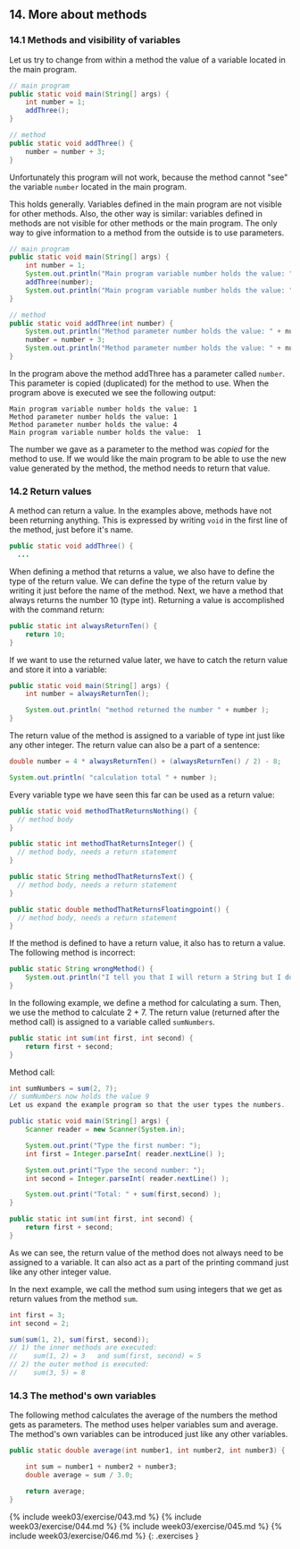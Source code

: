 ## 14. More about methods

### 14.1 Methods and visibility of variables
Let us try to change from within a method the value of a variable located in the main program.

```java
// main program
public static void main(String[] args) {
    int number = 1;
    addThree();
}

// method
public static void addThree() {
    number = number + 3;
}
```

Unfortunately this program will not work, because the method cannot "see" the variable `number` located in the main program.

This holds generally. Variables defined in the main program are not visible for other methods. Also, the other way is similar: variables defined in methods are not visible for other methods or the main program. The only way to give information to a method from the outside is to use parameters.

```java
// main program
public static void main(String[] args) {
    int number = 1;
    System.out.println("Main program variable number holds the value: " + number);
    addThree(number);
    System.out.println("Main program variable number holds the value: " + number);
}

// method
public static void addThree(int number) {
    System.out.println("Method parameter number holds the value: " + number);
    number = number + 3;
    System.out.println("Method parameter number holds the value: " + number);
}
```

In the program above the method addThree has a parameter called `number`. This parameter is copied (duplicated) for the method to use. When the program above is executed we see the following output:

```output
Main program variable number holds the value: 1
Method parameter number holds the value: 1
Method parameter number holds the value: 4
Main program variable number holds the value:  1
```

The number we gave as a parameter to the method was *copied* for the method to use. If we would like the main program to be able to use the new value generated by the method, the method needs to return that value.

### 14.2 Return values

A method can return a value. In the examples above, methods have not been returning anything. This is expressed by writing `void` in the first line of the method, just before it's name.

```java
public static void addThree() {
  ...
```

When defining a method that returns a value, we also have to define the type of the return value. We can define the type of the return value by writing it just before the name of the method. Next, we have a method that always returns the number 10 (type int). Returning a value is accomplished with the command return:

```java
public static int alwaysReturnTen() {
    return 10;
}
```

If we want to use the returned value later, we have to catch the return value and store it into a variable:

```java
public static void main(String[] args) {
    int number = alwaysReturnTen();

    System.out.println( "method returned the number " + number );
}
```

The return value of the method is assigned to a variable of type int just like any other integer. The return value can also be a part of a sentence:

```java
double number = 4 * alwaysReturnTen() + (alwaysReturnTen() / 2) - 8;

System.out.println( "calculation total " + number );
```

Every variable type we have seen this far can be used as a return value:

```java
public static void methodThatReturnsNothing() {
  // method body
}

public static int methodThatReturnsInteger() {
  // method body, needs a return statement
}

public static String methodThatReturnsText() {
  // method body, needs a return statement
}

public static double methodThatReturnsFloatingpoint() {
  // method body, needs a return statement
}
```

If the method is defined to have a return value, it also has to return a value. The following method is incorrect:

```java
public static String wrongMethod() {
    System.out.println("I tell you that I will return a String but I do not!");
}
```

In the following example, we define a method for calculating a sum. Then, we use the method to calculate 2 + 7. The return value (returned after the method call) is assigned to a variable called `sumNumbers`.

```java
public static int sum(int first, int second) {
    return first + second;
}
```

Method call:

```java
int sumNumbers = sum(2, 7);
// sumNumbers now holds the value 9
Let us expand the example program so that the user types the numbers.

public static void main(String[] args) {
    Scanner reader = new Scanner(System.in);

    System.out.print("Type the first number: ");
    int first = Integer.parseInt( reader.nextLine() );

    System.out.print("Type the second number: ");
    int second = Integer.parseInt( reader.nextLine() );

    System.out.print("Total: " + sum(first,second) );
}

public static int sum(int first, int second) {
    return first + second;
}
```

As we can see, the return value of the method does not always need to be assigned to a variable. It can also act as a part of the printing command just like any other integer value.

In the next example, we call the method sum using integers that we get as return values from the method `sum`.

```java
int first = 3;
int second = 2;

sum(sum(1, 2), sum(first, second));
// 1) the inner methods are executed:
//    sum(1, 2) = 3   and sum(first, second) = 5
// 2) the outer method is executed:
//    sum(3, 5) = 8
```

### 14.3 The method's own variables

The following method calculates the average of the numbers the method gets as parameters. The method uses helper variables sum and average. The method's own variables can be introduced just like any other variables.

```java
public static double average(int number1, int number2, int number3) {

    int sum = number1 + number2 + number3;
    double average = sum / 3.0;

    return average;
}
```

{% include week03/exercise/043.md %}
{% include week03/exercise/044.md %}
{% include week03/exercise/045.md %}
{% include week03/exercise/046.md %}
{: .exercises }